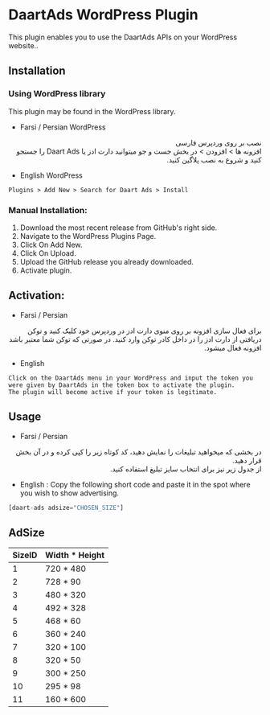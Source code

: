 # DaartAds WordPress Plugin
This plugin enables you to use the DaartAds APIs on your WordPress website..


## Installation

### Using WordPress library
This plugin may be found in the WordPress library.

- Farsi / Persian WordPress
<div dir="rtl">
 نصب بر روی وردپرس فارسی <br>
افزونه ها > افزودن > در بخش جست و جو میتوانید دارت ادز یا Daart Ads را جستجو کنید و شروع به نصب پلاگین کنید.
</div>

- English WordPress
```text
Plugins > Add New > Search for Daart Ads > Install 
```

### Manual Installation:
1. Download the most recent release from GitHub's right side.
2. Navigate to the WordPress Plugins Page.
3. Click On Add New.
4. Click On Upload.
5. Upload the GitHub release you already downloaded.
6. Activate plugin.

## Activation:
- Farsi / Persian
<div dir="rtl">
 برای فعال سازی افزونه بر روی منوی دارت ادز در وردپرس خود کلیک کنید و توکن دریافتی از دارت ادز را در داخل کادر توکن وارد کنید. در صورتی که توکن شما معتبر باشد افزونه فعال میشود.
</div>

- English
```text
Click on the DaartAds menu in your WordPress and input the token you were given by DaartAds in the token box to activate the plugin.
The plugin will become active if your token is legitimate.
```

## Usage
- Farsi / Persian
<div dir="rtl">
 در بخشی که میخواهید تبلیغات را نمایش دهید، کد کوتاه زیر را کپی کرده و در آن بخش قرار دهید. <br> از جدول زیر نیز برای انتخاب سایز تبلیغ استفاده کنید.
</div>

- English : Copy the following short code and paste it in the spot where you wish to show advertising.

```php
[daart-ads adsize="CHOSEN_SIZE"]
```

## AdSize
| SizeID | Width * Height |
|--------|---------------|
| 1  | 720 * 480 |
| 2  | 728 * 90  |
| 3  | 480 * 320 |
| 4  | 492 * 328 |
| 5  | 468 * 60  |
| 6  | 360 * 240 |
| 7  | 320 * 100 |
| 8  | 320 * 50  |
| 9  | 300 * 250 |
| 10 | 295 * 98  |
| 11 | 160 * 600 |
